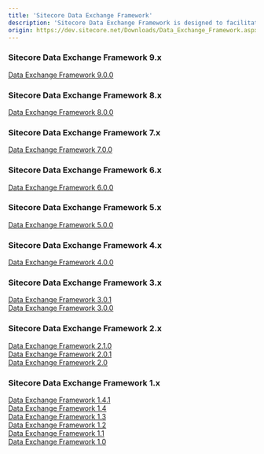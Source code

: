 ```yaml
---
title: 'Sitecore Data Exchange Framework'
description: 'Sitecore Data Exchange Framework is designed to facilitate the transfer of data between systems. It allows you to define the logic needed to read data from a source system, transform that data into a format that is compatible with a target system, and write the transformed data into a target system. Developers can build connectors that allow 3rd party systems to serve as source and target systems.'
origin: https://dev.sitecore.net/Downloads/Data_Exchange_Framework.aspx
---
```

### Sitecore Data Exchange Framework 9.x
[Data Exchange Framework 9.0.0](/downloads/Data_Exchange_Framework/9x/Data_Exchange_Framework_900)

### Sitecore Data Exchange Framework 8.x
[Data Exchange Framework 8.0.0](/downloads/Data_Exchange_Framework/8x/Data_Exchange_Framework_800)

### Sitecore Data Exchange Framework 7.x
[Data Exchange Framework 7.0.0](/downloads/Data_Exchange_Framework/7x/Data_Exchange_Framework_700)

### Sitecore Data Exchange Framework 6.x
[Data Exchange Framework 6.0.0](/downloads/Data_Exchange_Framework/6x/Data_Exchange_Framework_600)

### Sitecore Data Exchange Framework 5.x
[Data Exchange Framework 5.0.0](/downloads/Data_Exchange_Framework/5x/Data_Exchange_Framework_500)

### Sitecore Data Exchange Framework 4.x
[Data Exchange Framework 4.0.0](/downloads/Data_Exchange_Framework/4x/Data_Exchange_Framework_400)

### Sitecore Data Exchange Framework 3.x
[Data Exchange Framework 3.0.1](/downloads/Data_Exchange_Framework/3x/Data_Exchange_Framework_301)\
[Data Exchange Framework 3.0.0](/downloads/Data_Exchange_Framework/3x/Data_Exchange_Framework_300)

### Sitecore Data Exchange Framework 2.x
[Data Exchange Framework 2.1.0](/downloads/Data_Exchange_Framework/2x/Data_Exchange_Framework_210)\
[Data Exchange Framework 2.0.1](/downloads/Data_Exchange_Framework/2x/Data_Exchange_Framework_201)\
[Data Exchange Framework 2.0](/downloads/Data_Exchange_Framework/2x/Data_Exchange_Framework_20)

### Sitecore Data Exchange Framework 1.x
[Data Exchange Framework 1.4.1](/downloads/Data_Exchange_Framework/1x/Data_Exchange_Framework_1_4_1)\
[Data Exchange Framework 1.4](/downloads/Data_Exchange_Framework/1x/Data_Exchange_Framework_1_4)\
[Data Exchange Framework 1.3](/downloads/Data_Exchange_Framework/1x/Data_Exchange_Framework_1_3)\
[Data Exchange Framework 1.2](/downloads/Data_Exchange_Framework/1x/Data_Exchange_Framework_1_2)\
[Data Exchange Framework 1.1](/downloads/Data_Exchange_Framework/1x/Data_Exchange_Framework_11)\
[Data Exchange Framework 1.0](/downloads/Data_Exchange_Framework/1x/Data_Exchange_Framework_10)